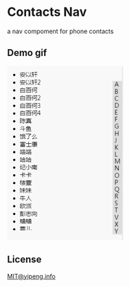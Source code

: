 # Contacts Nav
a nav compoment for phone contacts

## Demo gif
![contacts-demo](./demo.gif)

## License
MIT@yipeng.info
